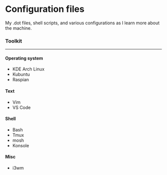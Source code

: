 # Configuration files

My .dot files, shell scripts, and various configurations as I learn more about the machine.

### Toolkit
---
#### Operating system
- KDE Arch Linux
- Kubuntu
- Raspian

#### Text
- Vim
- VS Code

#### Shell
- Bash
- Tmux
- mosh
- Konsole

#### Misc
- i3wm

